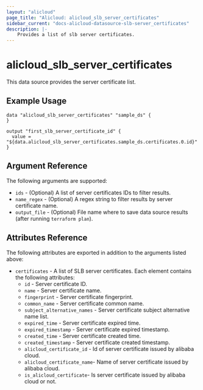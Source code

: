 ```yaml
---
layout: "alicloud"
page_title: "Alicloud: alicloud_slb_server_certificates"
sidebar_current: "docs-alicloud-datasource-slb-server_certificates"
description: |-
    Provides a list of slb server certificates.
---
```

# alicloud\_slb_server_certificates

This data source provides the server certificate list.

## Example Usage

```
data "alicloud_slb_server_certificates" "sample_ds" {
}

output "first_slb_server_certificate_id" {
  value = "${data.alicloud_slb_server_certificates.sample_ds.certificates.0.id}"
}
```

## Argument Reference

The following arguments are supported:

* `ids` - (Optional) A list of server certificates IDs to filter results.
* `name_regex` - (Optional) A regex string to filter results by server certificate name.
* `output_file` - (Optional) File name where to save data source results (after running `terraform plan`).

## Attributes Reference

The following attributes are exported in addition to the arguments listed above:

* `certificates` - A list of SLB server certificates. Each element contains the following attributes:
  * `id` - Server certificate ID.
  * `name` - Server certificate name.
  * `fingerprint` - Server certificate fingerprint.
  * `common_name` - Server certificate common name.
  * `subject_alternative_names` - Server certificate subject alternative name list.
  * `expired_time` - Server certificate expired time.
  * `expired_timestamp` - Server certificate expired timestamp.
  * `created_time` - Server certificate created time.
  * `created_timestamp` - Server certificate created timestamp.
  * `alicloud_certificate_id` - Id of server certificate issued by alibaba cloud.
  * `alicloud_certificate_name`- Name of server certificate issued by alibaba cloud.
  * `is_alicloud_certificate`- Is server certificate issued by alibaba cloud or not.
